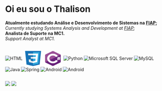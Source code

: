 <h1>Oi eu sou o Thalison </h1>
<p>
<b>Atualmente estudando Análise e Desenvolvimento de Sistemas na <a href = "https://www.fiap.com.br/">FIAP</a>;</b><br>
<em>Currently studying Systems Analysis and Development at <a href = "https://www.fiap.com.br/">FIAP</a>;</em><br>
<b>Analista de Suporte na MC1.</b><br>
<em>Support Analyst at MC1.</em>
</p>


<div style="display: inline_block"><br>
  <img align="center" alt="HTML" height="50" width="60" src="https://cdn.jsdelivr.net/gh/devicons/devicon/icons/html5/html5-original.svg">
  <img align="center" alt="CSS" height="50" width="60" src="https://raw.githubusercontent.com/devicons/devicon/master/icons/css3/css3-original.svg">
  <img align="center" alt="Csharp" height="50" width="60" src="https://raw.githubusercontent.com/devicons/devicon/master/icons/csharp/csharp-original.svg">
  <img align="center" alt="Python" height="50" width="60" src="https://cdn.jsdelivr.net/gh/devicons/devicon/icons/python/python-original-wordmark.svg">
  <img align="center" alt="Microsoft SQL Server" height="50" width="60" src="https://cdn.jsdelivr.net/gh/devicons/devicon/icons/microsoftsqlserver/microsoftsqlserver-plain-wordmark.svg">
  <img align="center" alt="MySQL" height="50" width="60" src="https://cdn.jsdelivr.net/gh/devicons/devicon/icons/mysql/mysql-original-wordmark.svg"> 
  <img align="center" alt="Java" height="50" width="60" src="https://cdn.jsdelivr.net/gh/devicons/devicon/icons/java/java-original-wordmark.svg">
<img align="center" alt="Spring" height="50" width="60" src="https://cdn.jsdelivr.net/gh/devicons/devicon/icons/spring/spring-original-wordmark.svg">
<img align="center" alt="Android" height="50" width="60" src="https://cdn.jsdelivr.net/gh/devicons/devicon@latest/icons/android/android-original-wordmark.svg">
  <img align="center" alt="Android" height="50" width="60" src="https://cdn.jsdelivr.net/gh/devicons/devicon@latest/icons/kotlin/kotlin-plain-wordmark.svg">
</div>
  
  
  ##
 
<div> 
  <a href = "mailto:thalisondssantos@gmail.com"><img src="https://img.shields.io/badge/-Gmail-%23333?style=for-the-badge&logo=gmail&logoColor=white" target="_blank"></a>
  <a href="https://www.linkedin.com/in/thalisonssantos" target="_blank"><img src="https://img.shields.io/badge/-LinkedIn-%230077B5?style=for-the-badge&logo=linkedin&logoColor=white" target="_blank"></a> 
  
</div>
